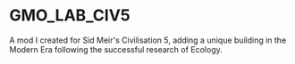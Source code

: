 # GMO_LAB_CIV5
A mod I created for Sid Meir's Civilisation 5, adding a unique building in the Modern Era following the successful research of Ecology.
